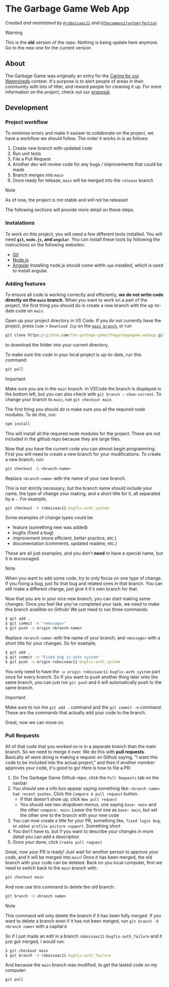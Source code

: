 # The Garbage Game Web App
*Created and maintained by [`@roboisaac11`](https://www.github.com/roboisaac11) and [`@thecommunityofperfection`](https://www.github.com/thecommunityofperfection)*

> [!WARNING]
> This is the **old** version of the repo. Nothing is being update here anymore.
> Go to the new one for the current version

## About
The Garbage Game was originally an entry for the [Caring for our Watersheds](https://caringforourwatersheds.com/) contest. It's purpose is to alert people of areas in their community with lots of litter, and reward people for cleaning it up. For more information on the project, check out our [proposal](https://docs.google.com/document/d/1k0FpT4Au05AOyUyrp7CIQXZwANTp-ZvLDw6DBLETVSo/edit?usp=sharing).

## Development

### Project workflow
To minimise errors and make it easiser to collaborate on the project, we have a workflow we should follow. The order it works in is as follows:

1. Create new branch with updated code
2. Run unit tests
3. File a Pull Request
4. Another dev will review code for any bugs / improvements that could be made
5. Branch merges into `main`
6. Once ready for release, `main` will be merged into the `release` branch

> [!NOTE]
> As of now, the project is not stable and will not be released

The following sections will provide more detail on these steps.

### Instalations
To work on this project, you will need a few different tools installed. You will need **`git`, `node.js`, and `angular`**. You can install these tools by following the instructions on the following websites:
- [Git](https://git-scm.com/downloads)
- [Node.js](https://nodejs.org/en/download/)
- [Angular](https://angular.io/guide/setup-local)
Installing node.js should come withh `npm` installed, which is used to install angular.

### Adding features
To ensure all code is working correctly and efficiently, **we do not write code directly on the `main` branch**. When you want to work on a part of the project, the first thing you should do is create a new branch with the up-to-date code on `main`.

Open up your project directory in VS Code. If you do not currently have the project, press `Code` > `Download Zip` on the [`main branch`](https://github.com/the-garbage-game/thegarbagegame-webapp/tree/main), or run

```cmd
git clone https://github.com/the-garbage-game/thegarbagegame-webapp.git
```

to download the folder into your current directory.

To make sure the code in your local project is up-to-date, run this command:
```cmd
git pull
```

> [!IMPORTANT]
> Make sure you are in the `main` branch. In VSCode the branch is displayed in the bottom left, but you can also check with `git branch --show-current`. To change your branch to `main`, run `git checkout main`.

The first thing you should do is make sure you all the required node modules. To do this, run:

```cmd
npm install
```

This will install all the required node modules for the project. These are not included in the github repo because they are large files.

Now that you have the current code you can almost begin programming. First you will need to create a new branch for your modifications. To create a new branch, run:
```cmd
git checkout -b <branch-name>
```
Replace `<branch-name>` with the name of your new branch.

This is not strictly necessary, but the branch name should include your name, the type of change your making, and a short title for it, all separated by a `-`. For example,
```cmd
git checkout -b roboisaac11-bugfix-auth_system
```
Some examples of change types could be:
- feature (something new was added)
- bugfix (fixed a bug)
- improvement (more efficient, better practice, etc.)
- documentation (comments, updated readme, etc.)

These are all just examples, and you don't **need** to have a special name, but it is encouraged.

> [!NOTE]
> When you want to add some code, try to only focus on one type of change. If you fixing a bug, just fix that bug and related ones in that branch. You can still make a different change, just give it it's own branch for that.

Now that you are in your nice new branch, you can start making some changes. Once you feel like you've completed your task, we need to make this branch availible on Github! We just need to run three commands:

```cmd
$ git add .
$ git commit -m "<message>"
$ git push -u origin <branch-name>
```

Replace `<branch-name>` with the name of your branch, and `<message>` with a short title for your changes. So for example,

```cmd
$ git add .
$ git commit -m "Fixed bug in auth system"
$ git push -u origin roboisaac11-bugfix-auth_system
```

You only need to have the `-u origin roboisaac11-bugfix-auth_system` part once for every branch. So If you want to push another thing later onto the same branch, you can just run `git push` and it will automatically push to the same branch.

> [!IMPORTANT]
> Make sure to run the `git add .` command and the `git commit -m` command. These are the commands that actually add your code to the branch.

Great, now we can move on.

### Pull Requests
All of that code that you worked on is in a separate branch than the main branch. So we need to merge it over. We do this with **pull requests**. Basically all were doing is making a request on Github saying, "I want this code to be included into the actual project," and then if another member approves your code, it's good to go! Here is how to file a PR:

1. On The Garbage Game Github repo, click the `Pull Requests` tab on the navbar
2. You should see a info box appear saying something like: `<branch name> had recent pushes`. Click the `Compare & pull request` button.
   - If that doesn't show up, click `New pull request`
   - You should see two dropdown menus, one saying `base: main` and the other `compare: main`. Leave the first one as `base: main`, but set the other one to the branch with your new code
3. You can now create a title for your PR, something like, `fixed login bug`, or `added profile picture support`. Something short
4. You don't have to, but if you want to describe your changes in more detail you can add a description
5. Once your done, click `Create pull request`

Great, now your PR is ready! Just wait for another person to approve your code, and it will be merged into `main`! Once it has been merged, the old branch with your code can be deleted. Back on you local computer, first we need to switch back to the `main` branch with:

```cmd
git checkout main
```

And now use this command to delete the old branch:

```cmd
git branch -d <branch name>
```
> [!NOTE]
> This command will only delete the branch if it has been fully merged. If you want to delete a branch even if it has not been merged, run
> `git branch -D <branch name>` with a capital `D`

So if I just made an edit in a branch `roboisaac11-bugfix-auth_failure` and it just got merged, I would run:
```cmd
$ git checkout main
$ git branch -d roboisaac11-bugfix-auth_failure
```

And because the `main` branch was modified, to get the lasted code on my computer:
```cmd
git pull
```
